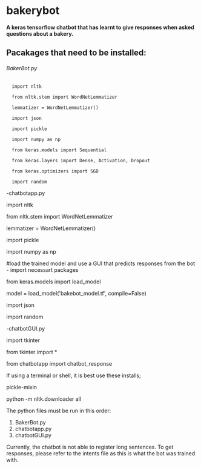 # bakerybot
**A keras tensorflow chatbot that has learnt to give responses when asked questions about a bakery.**

## Pacakages that need to be installed:

###### BakerBot.py
```
  import nltk
 
  from nltk.stem import WordNetLemmatizer
  
  lemmatizer = WordNetLemmatizer()
  
  import json
  
  import pickle

  import numpy as np
  
  from keras.models import Sequential
  
  from keras.layers import Dense, Activation, Dropout
  
  from keras.optimizers import SGD
  
  import random
```
 -chatbotapp.py
 
  import nltk
  
  from nltk.stem import WordNetLemmatizer
  
  lemmatizer = WordNetLemmatizer()
  
  import pickle
  
  import numpy as np
  

  #load the trained model and use a GUI that predicts responses from the bot - import necessart packages
  
  from keras.models import load_model
  
  model = load_model('bakebot_model.tf', compile=False)
  
  import json
  
  import random
  
  -chatbotGUI.py
  
  import tkinter
  
  from tkinter import *
  
  from chatbotapp import chatbot_response
  

If using a terminal or shell, it is best use these installs;

  pickle-mixin
  
  python -m nltk.downloader all
  
The python files must be run in this order:
  1. BakerBot.py
  2. chatbotapp.py
  3. chatbotGUI.py

Currently, the chatbot is not able to register long sentences. To get responses, please refer to the intents file as this is what the bot was trained with.
